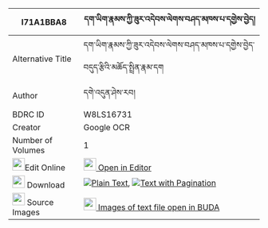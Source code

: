 |I71A1BBA8|དག་ཡིག་རྣམས་ཀྱི་ཟུར་འདེབས་ལེགས་བཤད་མཁས་པ་དགྱེས་བྱེད། 
| --- | --- 
|Alternative Title |དག་ཡིག་རྣམས་ཀྱི་ཟུར་འདེབས་ལེགས་བཤད་མཁས་པ་དགྱེས་བྱེད་བདུད་རྩིའི་མཆོད་སྤྲིན་རྣམ་དག
|Author| དགེ་འདུན་ཤེས་རབ།
|BDRC ID | W8LS16731
|Creator | Google OCR
|Number of Volumes| 1
|<img width="25" src="https://img.icons8.com/color/25/000000/edit-property.png">Edit Online| [<img width="25" src="https://avatars.githubusercontent.com/u/45091458?s=200&v=4"> Open in Editor](http://editor.openpecha.org/I71A1BBA8)
|<img width="25" src="https://img.icons8.com/fluent/48/000000/download-2.png"/>  Download | [![](https://img.icons8.com/color/20/000000/txt.png)Plain Text](https://github.com/Openpecha/I71A1BBA8/releases/download/v1/dakyik_nam_kyi_zurdeb_lekshe_k_plain_I71A1BBA8.zip), [![](https://img.icons8.com/color/20/000000/txt.png)Text with Pagination](https://github.com/Openpecha/I71A1BBA8/releases/download/v1/dakyik_nam_kyi_zurdeb_lekshe_k_pages_I71A1BBA8.zip)
|<img width="25" src="https://img.icons8.com/plasticine/100/000000/pictures-folder.png"/>  Source Images | [<img width="25" src="https://library.bdrc.io/icons/BUDA-small.svg"> Images of text file open in BUDA](https://library.bdrc.io/show/bdr:W8LS16731)